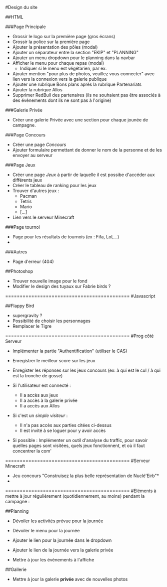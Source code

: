 #Design du site


##HTML

###Page Principale 

* Grossir le logo sur la première page (gros écrans)
* Grossir la police sur la première page
* Ajouter la présentation des pôles (modal)
* Ajouter un séparateur entre la section "EKIP" et "PLANNING"
* Ajouter un menu dropdown pour le planning dans la navbar
* Afficher le menu pour chaque repas (modal)
    * Indiquer si le menu est végétarien, par ex.
* Ajouter mention "pour plus de photos, veuillez vous connecter" avec lien vers la connexion vers la galerie publique
* Ajouter une rubrique Bons plans après la rubrique Partenariats 
* Ajouter la rubrique Allos
* Supprimer RedBull des partenaires (ils ne souhaient pas être associés à des évènements dont ils ne sont pas à l'origine)


###Galerie Privée

* Créer une galerie Privée avec une section pour chaque jounée de campagne.

###Page Concours

* Créer une page *Concours*
* Ajouter formulaire permettant de donner le nom de la personne et de les envoyer au serveur

###Page Jeux
* Créer une page *Jeux* à partir de laquelle il est possibe d'accéder aux différents jeux
* Créer le tableau de ranking pour les jeux
* Trouver d'autres jeux :
    * Pacman
    * Tetris
    * Mario
    * [...]
* Lien vers le serveur Minecraft

###Page tournoi
* Page pour les résultats de tournois (ex : Fifa, LoL...)
* 

###Autres

* Page d'erreur (404)

##Photoshop

* Trouver nouvelle image pour le fond
* Modifier le design des tuyaux sur Fabrie birds ?



===========================================
#Javascript

##Flappy Bird
* supergravity ?
* Possibilité de choisir les personnages
* Remplacer le Tigre


===========================================
#Prog côté Serveur

* Implémenter la partie "Authentification" (utiliser le CAS)
* Enregistrer le meilleur score sur les jeux
* Enregister les réponses sur les jeux concours (ex: à qui est le cul / à qui est la tronche de gosse)

* Si l'utilisateur est connecté :
    * Il a accès aux jeux
    * Il a accès à la galerie privée
    * Il a accès aux Allos

* Si c'est un *simple visiteur* :
    * Il n'a pas accès aux parties citées ci-dessus
    * Il est invité à se loguer pour y avoir accès

* Si possible : Implémenter un outil d'analyse du traffic, pour savoir quelles pages sont visitées, quels jeux fonctionnent, et où il faut concentrer la com'

===========================================
#Serveur Minecraft

* Jeu concours "Construisez la plus belle représentation de Nuclé'Eirb"*
* 





===========================================
#Eléments à mettre à jour régulièrement (quotidiennement, au moins) pendant la campagne :

##Planning
* Dévoiler les activités prévue pour la journée
* Dévoiler le menu pour la journée
* Ajouter le lien pour la journée dans le dropdown
* Ajouter le lien de la journée vers la galerie privée

* Mettre à jour les évènements à l'affiche

##Gallerie

* Mettre à jour la galerie **privée** avec de nouvelles photos



